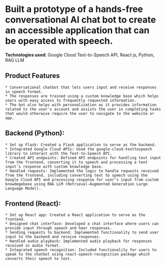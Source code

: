 # Built a prototype of a hands-free conversational AI chat bot to create an accessible application that can be operated with speech.
**Technologies used**: Google Cloud Text-to-Speech API, React js, Python, RAG LLM

## Product Features
```
* Conversational chatbot that lets users input and receive responses in speech format.
* The responses are trained using a custom knowledge base which helps users with easy access to frequently requested information.
* The bot also helps with personalization as it provides information related to the user's account and assists the user in completing tasks that would otherwise require the user to navigate to the website or app. 
```


## Backend (Python):
```
* Set up Flask: Created a Flask application to serve as the backend.
* Integrated Google Cloud APIs: Used the google-cloud-texttospeech library to interact with the Text-to-Speech API.
* Created API endpoints: Defined API endpoints for handling text input from the frontend, converting it to speech and processing a text input’s response with custom knowledge base.
* Handled requests: Implemented the logic to handle requests received from the frontend, including converting text to speech using the Google Cloud API and processing response for user’s input from custom knowdegebase using RAG LLM (Retrieval-Augmented Generation Large Language Model).
```

## Frontend (React):
```
* Set up React app: Created a React application to serve as the frontend.
* Designed chat interface: Developed a chat interface where users can provide input through speech and hear responses.
* Sending requests to backend: Implemented functionality to send user input to the backend and receive responses.
* Handled audio playback: Implemented audio playback for responses received in audio format.
* Integrated speech recognition: Included functionality for users to speak to the chatbot using react-speech-recognition package which converts their speech to text.
```
